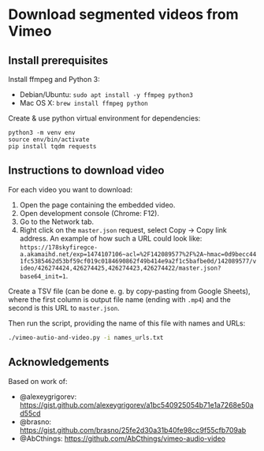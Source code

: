 # Download segmented videos from Vimeo

## Install prerequisites

Install ffmpeg and Python 3:
* Debian/Ubuntu: `sudo apt install -y ffmpeg python3`
* Mac OS X: `brew install ffmpeg python`

Create & use python virtual environment for dependencies:
```shell
python3 -m venv env  
source env/bin/activate
pip install tqdm requests
```

## Instructions to download video
For each video you want to download:
1. Open the page containing the embedded video.
1. Open development console (Chrome: F12).
1. Go to the Network tab.
1. Right click on the `master.json` request, select Copy → Copy link address. An example of how such a URL could look like: `https://178skyfiregce-a.akamaihd.net/exp=1474107106~acl=%2F142089577%2F%2A~hmac=0d9becc441fc5385462d53bf59cf019c0184690862f49b414e9a2f1c5bafbe0d/142089577/video/426274424,426274425,426274423,426274422/master.json?base64_init=1`.

Create a TSV file (can be done e. g. by copy-pasting from Google Sheets), where the first column is output file name (ending with `.mp4`) and the second is this URL to `master.json`.

Then run the script, providing the name of this file with names and URLs:
```bash
./vimeo-autio-and-video.py -i names_urls.txt
```

## Acknowledgements
Based on work of:
* @alexeygrigorev: https://gist.github.com/alexeygrigorev/a1bc540925054b71e1a7268e50ad55cd
* @brasno: https://gist.github.com/brasno/25fe2d30a31b40fe98cc9f55cfb709ab
* @AbCthings: https://github.com/AbCthings/vimeo-audio-video

